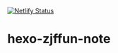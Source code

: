 [![Netlify Status][netlify-badge]][netlify-link]

# hexo-zjffun-note

[netlify-link]: https://app.netlify.com/sites/amazing-hodgkin-8b060a/deploys
[netlify-badge]: https://api.netlify.com/api/v1/badges/397f5a73-d7bb-4f39-b7a4-94e642f2885c/deploy-status
